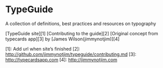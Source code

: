 TypeGuide
=========

A collection of definitions, best practices and resources on typography

[TypeGuide site][1]
[Contributing to the guide][2]
[Original concept from typecards app][3] by [James Wilson(jimmynotjim)][4]

[1]: Add url when site’s finished
[2]: http://github.com/jimmynotjim/typeguide/contributing.md
[3]: http://typecardsapp.com
[4]: http://jimmynotjim.com